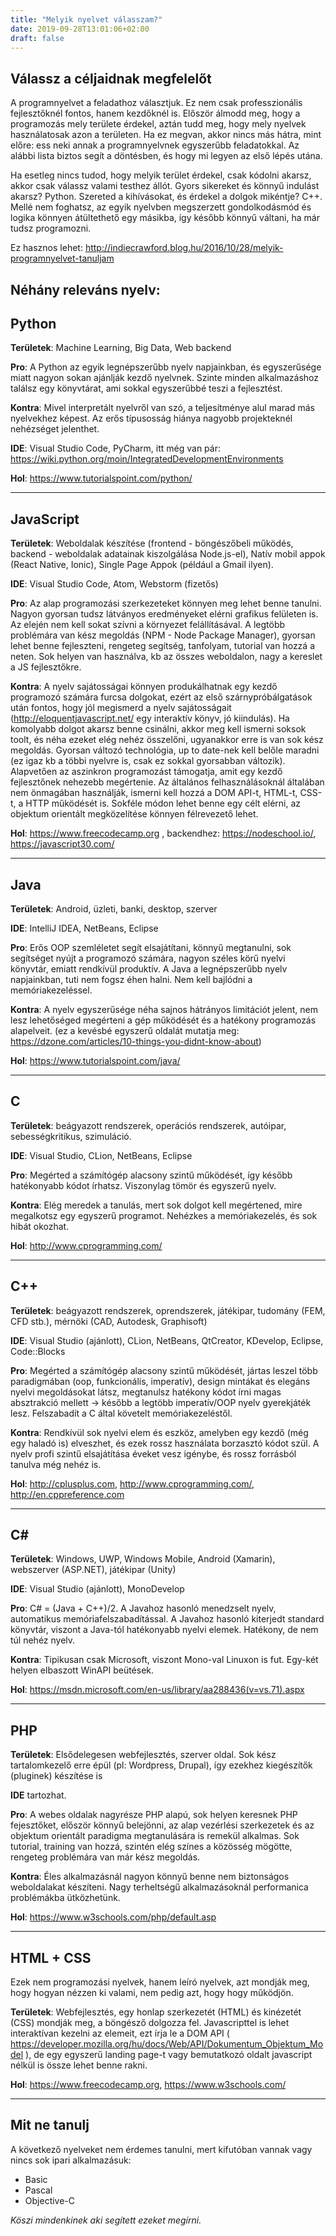 ```yaml
---
title: "Melyik nyelvet válasszam?"
date: 2019-09-28T13:01:06+02:00
draft: false
---
```



Válassz a céljaidnak megfelelőt
---

A programnyelvet a feladathoz választjuk. Ez nem csak professzionális fejlesztőknél fontos, hanem kezdőknél is. Először álmodd meg, hogy a programozás mely területe érdekel, aztán tudd meg, hogy mely nyelvek használatosak azon a területen. Ha ez megvan, akkor nincs más hátra, mint előre: ess neki annak a programnyelvnek egyszerűbb feladatokkal. Az alábbi lista biztos segít a döntésben, és hogy mi legyen az első lépés utána.

Ha esetleg nincs tudod, hogy melyik terület érdekel, csak kódolni akarsz, akkor csak válassz valami testhez állót. Gyors sikereket és könnyű indulást akarsz? Python. Szereted a kihívásokat, és érdekel a dolgok mikéntje? C++. Mellé nem foghatsz, az egyik nyelvben megszerzett gondolkodásmód és logika könnyen átültethető egy másikba, így később könnyű váltani, ha már tudsz programozni.

Ez hasznos lehet: http://indiecrawford.blog.hu/2016/10/28/melyik-programnyelvet-tanuljam

Néhány releváns nyelv:
---

Python
---
**Területek**: Machine Learning, Big Data, Web backend

**Pro**: A Python az egyik legnépszerűbb nyelv napjainkban, és egyszerűsége miatt nagyon sokan ajánlják kezdő nyelvnek. Szinte minden alkalmazáshoz találsz egy könyvtárat, ami sokkal egyszerűbbé teszi a fejlesztést.

**Kontra**: Mivel interpretált nyelvről van szó, a teljesítménye alul marad más nyelvekhez képest. Az erős típusosság hiánya nagyobb projekteknél nehézséget jelenthet.

**IDE**: Visual Studio Code, PyCharm, itt még van pár: https://wiki.python.org/moin/IntegratedDevelopmentEnvironments

**Hol**: https://www.tutorialspoint.com/python/

----
JavaScript
---
**Területek**: Weboldalak készítése (frontend - böngészőbeli működés, backend - weboldalak adatainak kiszolgálása Node.js-el), Natív mobil appok (React Native, Ionic), Single Page Appok (például a Gmail ilyen).

**IDE**: Visual Studio Code, Atom, Webstorm (fizetős)

**Pro**: Az alap programozási szerkezeteket könnyen meg lehet benne tanulni. Nagyon gyorsan tudsz látványos eredményeket elérni grafikus felületen is. Az elején nem kell sokat szívni a környezet felállításával. A legtöbb problémára van kész megoldás (NPM - Node Package Manager), gyorsan lehet benne fejleszteni, rengeteg segítség, tanfolyam, tutorial van hozzá a neten. Sok helyen van használva, kb az összes weboldalon, nagy a kereslet a JS fejlesztőkre. 

**Kontra**: A nyelv sajátosságai könnyen produkálhatnak egy kezdő programozó számára furcsa dolgokat, ezért az első szárnypróbálgatások után fontos, hogy jól megismerd a nyelv sajátosságait (http://eloquentjavascript.net/ egy interaktív könyv, jó kiindulás). Ha komolyabb dolgot akarsz benne csinálni, akkor meg kell ismerni soksok toolt, és néha ezeket elég nehéz összelőni, ugyanakkor erre is van sok kész megoldás. Gyorsan változó technológia, up to date-nek kell belőle maradni (ez igaz kb a többi nyelvre is, csak ez sokkal gyorsabban változik). Alapvetően az aszinkron programozást támogatja, amit egy kezdő fejlesztőnek nehezebb megértenie. Az általános felhasználásoknál általában nem önmagában használják, ismerni kell hozzá a DOM API-t, HTML-t, CSS-t, a HTTP működését is. Sokféle módon lehet benne egy célt elérni, az objektum orientált megközelítése könnyen félrevezető lehet.

**Hol**: https://www.freecodecamp.org , backendhez: https://nodeschool.io/, https://javascript30.com/


----
Java
---
**Területek**: Android, üzleti, banki, desktop, szerver

**IDE**: IntelliJ IDEA, NetBeans, Eclipse

**Pro**: Erős OOP szemléletet segít elsajátítani, könnyű megtanulni, sok segítséget nyújt a programozó számára, nagyon széles körű nyelvi könyvtár, emiatt rendkívül produktív. A Java a legnépszerűbb nyelv napjainkban, tuti nem fogsz éhen halni. Nem kell bajlódni a memóriakezeléssel.

**Kontra**: A nyelv egyszerűsége néha sajnos hátrányos limitációt jelent, nem lesz lehetőséged megérteni a gép működését és a hatékony programozás alapelveit.
(ez a kevésbé egyszerű oldalát mutatja meg: https://dzone.com/articles/10-things-you-didnt-know-about)

**Hol**: https://www.tutorialspoint.com/java/

----
C
---
**Területek**: beágyazott rendszerek, operációs rendszerek, autóipar, sebességkritikus, szimuláció.

**IDE**: Visual Studio, CLion, NetBeans, Eclipse

**Pro**: Megérted a számítógép alacsony szintű működését, így később hatékonyabb kódot írhatsz. Viszonylag tömör és egyszerű nyelv.

**Kontra**: Elég meredek a tanulás, mert sok dolgot kell megértened, mire megalkotsz egy egyszerű programot. Nehézkes a memóriakezelés, és sok hibát okozhat.

**Hol**: http://www.cprogramming.com/

----
C++
---
**Területek**: beágyazott rendszerek, oprendszerek, játékipar, tudomány (FEM, CFD stb.), mérnöki (CAD, Autodesk, Graphisoft)

**IDE**: Visual Studio (ajánlott), CLion, NetBeans, QtCreator, KDevelop, Eclipse, Code::Blocks

**Pro**: Megérted a számítógép alacsony szintű működését, jártas leszel több paradigmában (oop, funkcionális, imperatív), design mintákat és elegáns nyelvi megoldásokat látsz, megtanulsz hatékony kódot írni magas absztrakció mellett -> később a legtöbb imperatív/OOP nyelv gyerekjáték lesz. Felszabadít a C által követelt memóriakezeléstől.

**Kontra**: Rendkívül sok nyelvi elem és eszköz, amelyben egy kezdő (még egy haladó is) elveszhet, és ezek rossz használata borzasztó kódot szül. A nyelv profi szintű elsajátítása éveket vesz igénybe, és rossz forrásból tanulva még nehéz is.

**Hol**: http://cplusplus.com, http://www.cprogramming.com/, http://en.cppreference.com


----
C#
---
**Területek**: Windows, UWP, Windows Mobile, Android (Xamarin), webszerver (ASP.NET), játékipar (Unity)

**IDE**: Visual Studio (ajánlott), MonoDevelop

**Pro**: C# = (Java + C++)/2. A Javahoz hasonló menedzselt nyelv, automatikus memóriafelszabadítással. A Javahoz hasonló kiterjedt standard könyvtár, viszont a Java-tól hatékonyabb nyelvi elemek. Hatékony, de nem túl nehéz nyelv.

**Kontra**: Tipikusan csak Microsoft, viszont Mono-val Linuxon is fut. Egy-két helyen elbaszott WinAPI beütések.

**Hol**: https://msdn.microsoft.com/en-us/library/aa288436(v=vs.71).aspx 


----
PHP
---
**Területek**: Elsődelegesen webfejlesztés, szerver oldal. Sok kész tartalomkezelő erre épül (pl: Wordpress, Drupal), így ezekhez kiegészítők (pluginek) készítése is

**IDE** tartozhat.

**Pro**: A webes oldalak nagyrésze PHP alapú, sok helyen keresnek PHP fejesztőket, először könnyű belejönni, az alap vezérlési szerkezetek és az objektum orientált paradigma megtanulására is remekül alkalmas. Sok tutorial, training van hozzá, szintén elég színes a közösség mögötte, rengeteg problémára van már kész megoldás.

**Kontra**: Éles alkalmazásnál nagyon könnyű benne nem biztonságos weboldalakat készíteni. Nagy terheltségű alkalmazásoknál performanica problémákba ütközhetünk.

**Hol**: https://www.w3schools.com/php/default.asp


----
HTML + CSS
---
Ezek nem programozási nyelvek, hanem leíró nyelvek, azt mondják meg, hogy hogyan nézzen ki valami, nem pedig azt, hogy hogy működjön.

**Területek**: Webfejlesztés, egy honlap szerkezetét (HTML) és kinézetét (CSS) mondják meg, a böngésző dolgozza fel. Javascripttel is lehet interaktívan kezelni az elemeit, ezt írja le a DOM API ( https://developer.mozilla.org/hu/docs/Web/API/Dokumentum_Objektum_Model ), de egy egyszerű landing page-t vagy bemutatkozó oldalt javascript nélkül is össze lehet benne rakni.

**Hol**: https://www.freecodecamp.org, https://www.w3schools.com/


----
Mit ne tanulj
---
A következő nyelveket nem érdemes tanulni, mert kifutóban vannak vagy nincs sok ipari alkalmazásuk:

- Basic
- Pascal
- Objective-C



*Köszi mindenkinek aki segített ezeket megírni.*
